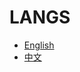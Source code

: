 # LANGS

* [English](https://github.com/uestc-shuo/firstbook/tree/982bc3a64c860898801e7673e5091d3749ed64a1/en/README.md)
* [中文](https://github.com/uestc-shuo/firstbook/tree/982bc3a64c860898801e7673e5091d3749ed64a1/zh/README.md)

